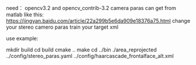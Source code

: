 need： opencv3.2 and opencv_contrib-3.2
camera paras can get from matlab like this: https://jingyan.baidu.com/article/22a299b5e6da909e18376a75.html
change your stereo camero paras
train your target xml

use example:

mkdir build 
cd build
cmake ..
make
cd ../bin
./area_reprojected ../config/stereo_paras.yaml ../config/haarcascade_frontalface_alt.xml
